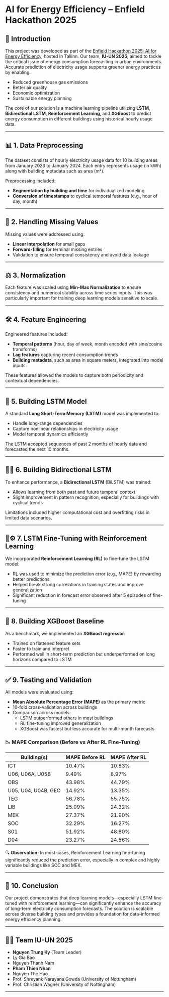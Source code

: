 # AI for Energy Efficiency – Enfield Hackathon 2025

## 🔋 Introduction

This project was developed as part of the [Enfield Hackathon 2025: AI for Energy Efficiency](https://cis.ttu.ee/2025/03/01/enfield-hackathon-2025-ai-for-energy-efficiency/), hosted in Tallinn. Our team, **IU-UN 2025**, aimed to tackle the critical issue of energy consumption forecasting in urban environments. Accurate prediction of electricity usage supports greener energy practices by enabling:

- Reduced greenhouse gas emissions
- Better air quality
- Economic optimization
- Sustainable energy planning

The core of our solution is a machine learning pipeline utilizing **LSTM**, **Bidirectional LSTM**, **Reinforcement Learning**, and **XGBoost** to predict energy consumption in different buildings using historical hourly usage data.

---

## 📊 1. Data Preprocessing

The dataset consists of hourly electricity usage data for 10 building areas from January 2023 to January 2024. Each entry represents usage (in kWh) along with building metadata such as area (m²).

Preprocessing included:

- **Segmentation by building and time** for individualized modeling
- **Conversion of timestamps** to cyclical temporal features (e.g., hour of day, month)

---

## 🧩 2. Handling Missing Values

Missing values were addressed using:

- **Linear interpolation** for small gaps
- **Forward-filling** for terminal missing entries
- Validation to ensure temporal consistency and avoid data leakage

---

## ⚖️ 3. Normalization

Each feature was scaled using **Min-Max Normalization** to ensure consistency and numerical stability across time series inputs. This was particularly important for training deep learning models sensitive to scale.

---

## 🛠️ 4. Feature Engineering

Engineered features included:

- **Temporal patterns** (hour, day of week, month encoded with sine/cosine transforms)
- **Lag features** capturing recent consumption trends
- **Building metadata**, such as area in square meters, integrated into model inputs

These features allowed the models to capture both periodicity and contextual dependencies.

---

## 🔁 5. Building LSTM Model

A standard **Long Short-Term Memory (LSTM)** model was implemented to:

- Handle long-range dependencies
- Capture nonlinear relationships in electricity usage
- Model temporal dynamics efficiently

The LSTM accepted sequences of past 2 months of hourly data and forecasted the next 10 months.

---

## 🔁🔁 6. Building Bidirectional LSTM

To enhance performance, a **Bidirectional LSTM** (BiLSTM) was trained:

- Allows learning from both past and future temporal context
- Slight improvement in pattern recognition, especially for buildings with cyclical trends

Limitations included higher computational cost and overfitting risks in limited data scenarios.

---

## 🧠⚙️ 7. LSTM Fine-Tuning with Reinforcement Learning

We incorporated **Reinforcement Learning (RL)** to fine-tune the LSTM model:

- RL was used to minimize the prediction error (e.g., MAPE) by rewarding better predictions
- Helped break strong correlations in training states and improve generalization
- Significant reduction in forecast error observed after 5 episodes of fine-tuning

---

## 🌲 8. Building XGBoost Baseline

As a benchmark, we implemented an **XGBoost regressor**:

- Trained on flattened feature sets
- Faster to train and interpret
- Performed well in short-term prediction but underperformed on long horizons compared to LSTM

---

## ✅ 9. Testing and Validation
All models were evaluated using:

- **Mean Absolute Percentage Error (MAPE)** as the primary metric
- 10-fold cross-validation across buildings
- Comparison across models:
  - LSTM outperformed others in most buildings
  - RL fine-tuning improved generalization
  - XGBoost was fastest but less accurate for multi-month forecasts

### 📉 MAPE Comparison (Before vs After RL Fine-Tuning)

| Building(s)                 | MAPE Before RL | MAPE After RL |
|----------------------------|----------------|----------------|
| ICT                        | 10.47%         | 10.83%         |
| U06, U06A, U05B            | 9.49%          | 8.97%          |
| OBS                        | 43.98%         | 44.79%         |
| U05, U04, U04B, GEO        | 14.92%         | 13.35%         |
| TEG                        | 56.78%         | 55.75%         |
| LIB                        | 25.09%         | 24.32%         |
| MEK                        | 27.37%         | 21.90%         |
| SOC                        | 32.29%         | 16.27%         |
| S01                        | 51.92%         | 48.80%         |
| D04                        | 23.27%         | 24.56%         |

🔍 **Observation:** In most cases, Reinforcement Learning fine-tuning significantly reduced the prediction error, especially in complex and highly variable buildings like SOC and MEK.

---

## 🧠 10. Conclusion

Our project demonstrates that deep learning models—especially LSTM fine-tuned with reinforcement learning—can significantly enhance the accuracy of long-term electricity consumption forecasts. The solution is scalable across diverse building types and provides a foundation for data-informed energy efficiency planning.

---

## 👨‍💻 Team IU-UN 2025

- **Nguyen Trung Ky** (Team Leader)
- Ly Gia Bao  
- Nguyen Thanh Nam  
- **Pham Thien Nhan**  
- Nguyen The Hao  
- Prof. Shreyank Narayana Gowda (University of Nottingham)  
- Prof. Christian Wagner (University of Nottingham)  

---
